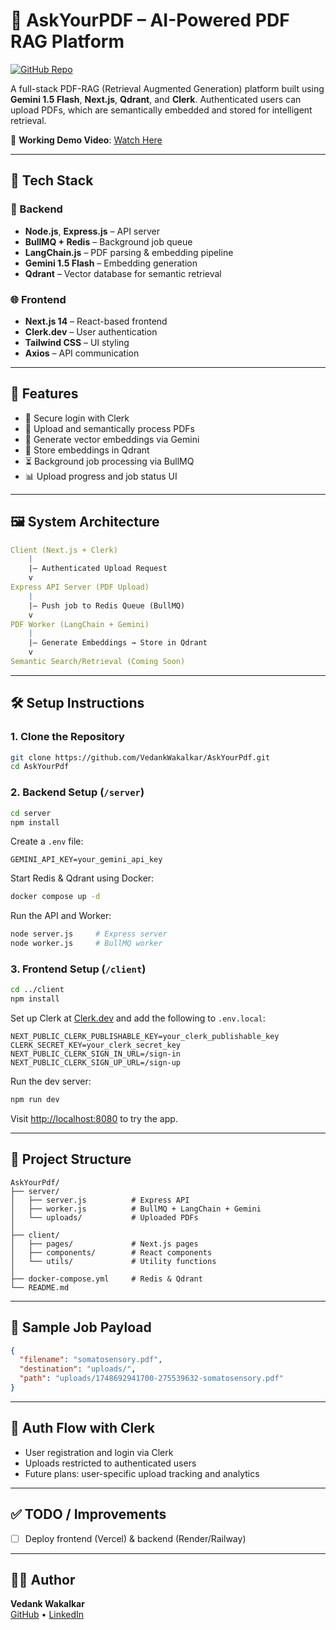 # 📄 AskYourPDF – AI-Powered PDF RAG Platform  
[![GitHub Repo](https://img.shields.io/badge/GitHub-Repository-blue?logo=github)](https://github.com/VedankWakalkar/AskYourPdf)

A full-stack PDF-RAG (Retrieval Augmented Generation) platform built using **Gemini 1.5 Flash**, **Next.js**, **Qdrant**, and **Clerk**. Authenticated users can upload PDFs, which are semantically embedded and stored for intelligent retrieval.

🎥 **Working Demo Video**: [Watch Here](https://drive.google.com/file/d/1zD6TQVMHX9RBDpSERwlZ7fJkIRxp3gIX/view?usp=drive_link)

---

## 🔧 Tech Stack

### 🧠 Backend
- **Node.js**, **Express.js** – API server
- **BullMQ + Redis** – Background job queue
- **LangChain.js** – PDF parsing & embedding pipeline
- **Gemini 1.5 Flash** – Embedding generation
- **Qdrant** – Vector database for semantic retrieval

### 🌐 Frontend
- **Next.js 14** – React-based frontend
- **Clerk.dev** – User authentication
- **Tailwind CSS** – UI styling
- **Axios** – API communication

---

## 🚀 Features

- 🔐 Secure login with Clerk
- 📄 Upload and semantically process PDFs
- 🧠 Generate vector embeddings via Gemini
- 💾 Store embeddings in Qdrant
- ⏳ Background job processing via BullMQ
- 📊 Upload progress and job status UI

---

## 🖼️ System Architecture

```yaml
Client (Next.js + Clerk)
    |
    |— Authenticated Upload Request
    v
Express API Server (PDF Upload)
    |
    |— Push job to Redis Queue (BullMQ)
    v
PDF Worker (LangChain + Gemini)
    |
    |— Generate Embeddings → Store in Qdrant
    v
Semantic Search/Retrieval (Coming Soon)
```

---

## 🛠️ Setup Instructions

### 1. Clone the Repository

```bash
git clone https://github.com/VedankWakalkar/AskYourPdf.git
cd AskYourPdf
```

### 2. Backend Setup (`/server`)

```bash
cd server
npm install
```

Create a `.env` file:

```env
GEMINI_API_KEY=your_gemini_api_key
```

Start Redis & Qdrant using Docker:

```bash
docker compose up -d
```

Run the API and Worker:

```bash
node server.js     # Express server
node worker.js     # BullMQ worker
```

### 3. Frontend Setup (`/client`)

```bash
cd ../client
npm install
```

Set up Clerk at [Clerk.dev](https://clerk.dev) and add the following to `.env.local`:

```env
NEXT_PUBLIC_CLERK_PUBLISHABLE_KEY=your_clerk_publishable_key
CLERK_SECRET_KEY=your_clerk_secret_key
NEXT_PUBLIC_CLERK_SIGN_IN_URL=/sign-in
NEXT_PUBLIC_CLERK_SIGN_UP_URL=/sign-up
```

Run the dev server:

```bash
npm run dev
```

Visit [http://localhost:8080](http://localhost:8080) to try the app.

---

## 📁 Project Structure

```
AskYourPdf/
├── server/
│   ├── server.js          # Express API
│   ├── worker.js          # BullMQ + LangChain + Gemini
│   └── uploads/           # Uploaded PDFs
│
├── client/
│   ├── pages/             # Next.js pages
│   ├── components/        # React components
│   └── utils/             # Utility functions
│
├── docker-compose.yml     # Redis & Qdrant
└── README.md
```

---

## 📄 Sample Job Payload

```json
{
  "filename": "somatosensory.pdf",
  "destination": "uploads/",
  "path": "uploads/1748692941700-275539632-somatosensory.pdf"
}
```

---

## 🔐 Auth Flow with Clerk

- User registration and login via Clerk
- Uploads restricted to authenticated users
- Future plans: user-specific upload tracking and analytics

---

## ✅ TODO / Improvements

- [ ] Deploy frontend (Vercel) & backend (Render/Railway)

---

## 👨‍💻 Author

**Vedank Wakalkar**  
[GitHub](https://github.com/VedankWakalkar) • [LinkedIn](https://www.linkedin.com/in/vedank-wakalkar-05a6a2256/)